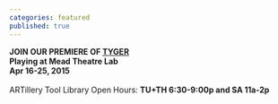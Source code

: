 ```yaml
---
categories: featured
published: true
---
```



**JOIN OUR PREMIERE OF [TYGER](http://banishedproductions.org/hybrids/tyger/) 
<br>
Playing at Mead Theatre Lab
<br>
Apr 16-25, 2015**
<br>
<br>
ARTillery Tool Library Open Hours:
**TU+TH 6:30-9:00p and
SA 11a-2p**
